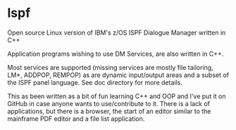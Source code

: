 # lspf
Open source Linux version of IBM's z/OS ISPF Dialogue Manager written in C++

Application programs wishing to use DM Services, are also written in C++.

Most services are supported (missing services are mostly file tailoring, LM*, ADDPOP, REMPOP) as are dynamic input/output areas and a subset of the ISPF panel language.  See doc directory for more details.

This as been written as a bit of fun learning C++ and OOP and I've put it on GitHub in case anyone wants to use/contribute to it.  There is a lack of applications, but there is a browser, the start of an editor similar to the mainframe PDF editor and a file list application.
